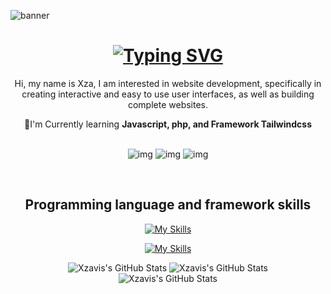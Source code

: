 ![banner](https://github.com/user-attachments/assets/0cdb2a72-e16a-4fb9-8a2f-636964018424)
<h1 align="center"><a href="https://git.io/typing-svg"><img src="https://readme-typing-svg.demolab.com?font=Fira+Code&weight=600&size=32&pause=1000&color=F7F2F2&width=435&lines=+Hi+%F0%9F%91%8B%2C+I'm+Xza+Abdul+Malik+Ibrahim" alt="Typing SVG" /></a></h1>

<p align="center">Hi, my name is Xza, I am interested in website development, specifically in creating interactive and easy to use user interfaces, as well as building complete websites.</>

<br>

<div align="center">
  🌱I'm Currently learning <b>Javascript, php, and Framework Tailwindcss</b> 
  
  <br>
  <br>
  
</div>

<div align="center">
  
![img](https://img.shields.io/badge/Gmail-D14836?style=for-the-badge&logo=gmail&logoColor=white) ![img](	https://img.shields.io/badge/LinkedIn-0077B5?style=for-the-badge&logo=linkedin&logoColor=white) ![img](https://img.shields.io/badge/Instagram-E4405F?style=for-the-badge&logo=instagram&logoColor=white)
</div>
<br>

<h2 align="center">Programming language and framework skills</h2>
<div align="center">
  
  [![My Skills](https://skillicons.dev/icons?i=html,css,js,php,cs,cpp)](https://skillicons.dev)
</div>
<div align="center">

  [![My Skills](https://skillicons.dev/icons?i=bootstrap,tailwind,figma)](https://skillicons.dev)
</div>

<div align="center">
<div display="flex">
 <img src="https://github-readme-stats.vercel.app/api?username=Xzavis&theme=outrun&show_icons=true&hide_border=true&count_private=true" alt="Xzavis's GitHub Stats" />
  <img src="https://streak-stats.demolab.com?user=Xzavis&theme=outrun&hide_border=true" alt="Xzavis's GitHub Stats" />
</div>
  <img src="https://github-readme-stats.vercel.app/api/top-langs/?username=Xzavis&theme=outrun&show_icons=true&hide_border=true&layout=compact" alt="Xzavis's GitHub Stats" />
</div>

